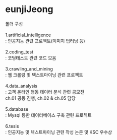# eunjiJeong
폴더 구성<br/><br/>
  1.artificial_intelligence<br/>
    : 인공지능 관련 프로젝트(이미지 딥러닝 등)<br/><br/>
  2.coding_test<br/>
    : 코딩테스트 관련 코드 모음<br/><br/>
  3.crawling_and_mining<br/>
    : 웹 크롤링 및 텍스트마이닝 관련 프로젝트<br/><br/>
  4.data_analysis<br/>
    : 고객 온라인 행동 데이터 분석 관련 공모전<br/>
      ch.01 공동 진행, ch.02 & ch.05 담당<br/><br/>
  5.database<br/>
    : Mysql 통한 데이터베이스 구축 관련 프로젝트<br/><br/>
  6.tesis<br/>
    : 인공지능 및 텍스트마이닝 관련 작성 논문 및 KSC 우수상<br/><br/>
